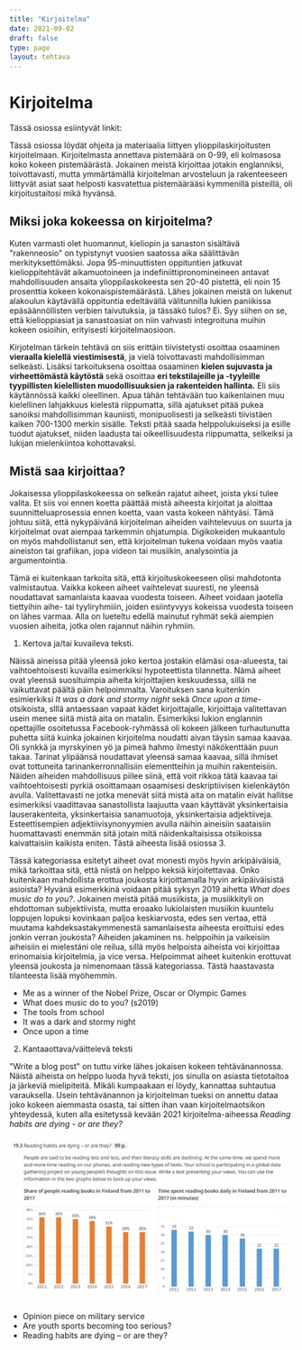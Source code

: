 ```yaml
---
title: "Kirjoitelma"
date: 2021-09-02
draft: false
type: page
layout: tehtava
---
```

# Kirjoitelma

Tässä osiossa esiintyvät linkit:

Tässä osiossa löydät ohjeita ja materiaalia liittyen ylioppilaskirjoitusten kirjoitelmaan. Kirjoitelmasta annettava pistemäärä on 0-99, eli kolmasosa koko kokeen pistemäärästä. Jokainen meistä kirjoittaa jotakin englanniksi, toivottavasti, mutta ymmärtämällä kirjoitelman arvosteluun ja rakenteeseen liittyvät asiat saat helposti kasvatettua pistemäärääsi kymmenillä pisteillä, oli kirjoitustaitosi mikä hyvänsä.

## Miksi joka kokeessa on kirjoitelma?

Kuten varmasti olet huomannut, kieliopin ja sanaston sisältävä "rakenneosio" on typistynyt vuosien saatossa aika säälittävän merkityksettömäksi. Jopa 95-minuuttisten oppituntien jatkuvat kielioppitehtävät aikamuotoineen ja indefiniittipronomineineen antavat mahdollisuuden ansaita ylioppilaskokeesta sen 20-40 pistettä, eli noin 15 prosenttia kokeen kokonaispistemäärästä. Lähes jokainen meistä on lukenut alakoulun käytävällä oppituntia edeltävällä välitunnilla lukien paniikissa epäsäännöllisten verbien taivutuksia, ja tässäkö tulos? Ei. Syy siihen on se, että kielioppiasiat ja sanastoasiat on niin vahvasti integroituna muihin kokeen osioihin, erityisesti kirjoitelmaosioon. 

Kirjotelman tärkein tehtävä on siis erittäin tiivistetysti osoittaa osaaminen **vieraalla kielellä viestimisestä**, ja vielä toivottavasti mahdollisimman selkeästi. Lisäksi tarkoituksena osoittaa osaaminen **kielen sujuvasta ja virheettömästä käytöstä** sekä osoittaa **eri tekstilajeille ja -tyyleille tyypillisten kielellisten muodollisuuksien ja rakenteiden hallinta.** Eli siis käytännössä kaikki oleellinen. Apua tähän tehtävään  tuo kaikenlainen muu kielellinen lahjakkuus kielestä riippumatta, sillä ajatukset pitää pukea sanoiksi mahdollisimman kauniisti, monipuolisesti ja selkeästi tiivistäen kaiken 700-1300 merkin sisälle. Teksti pitää saada helppolukuiseksi ja esille tuodut ajatukset, niiden laadusta tai oikeellisuudesta riippumatta, selkeiksi ja lukijan mielenkiintoa kohottavaksi. 

## Mistä saa kirjoittaa?

Jokaisessa ylioppilaskokeessa on selkeän rajatut aiheet, joista yksi tulee valita. Et siis voi ennen koetta päättää mistä aiheesta kirjoitat ja aloittaa suunnitteluaprosessia ennen koetta, vaan vasta kokeen nähtyäsi. Tämä johtuu siitä, että nykypäivänä kirjoitelman aiheiden vaihtelevuus on suurta ja kirjoitelmat ovat aiempaa tarkemmin ohjatumpia. Digikokeiden mukaantulo on myös mahdollistanut sen, että kirjoitelman tukena voidaan myös vaatia aineiston tai grafiikan, jopa videon tai musiikin, analysointia ja argumentointia. 

Tämä ei kuitenkaan tarkoita sitä, että kirjoituskokeeseen olisi mahdotonta valmistautua. Vaikka kokeen aiheet vaihtelevat suuresti, ne yleensä noudattavat samanlaista kaavaa vuodesta toiseen. Aiheet voidaan jaotella tiettyihin aihe- tai tyyliryhmiiin, joiden esiintyvyys kokeissa vuodesta toiseen on lähes varmaa. Alla on lueteltu edellä mainutut ryhmät sekä aiempien vuosien aiheita, jotka olen rajannut näihin ryhmiin.

1. Kertova ja/tai kuvaileva teksti. 

Näissä aineissa pitää yleensä joko kertoa jostakin elämäsi osa-alueesta, tai vaihtoehtoisesti kuvailla esimerkiksi hypoteettista tilannetta. Nämä aiheet ovat yleensä suosituimpia aiheita kirjoittajien keskuudessa, sillä ne vaikuttavat päältä päin helpoimmalta. Varoituksen sana kuitenkin esimierkiksi _It was a dark and stormy night_ sekä _Once upon a time_-otsikoista, slllä antaessaan vapaat kädet kirjoittajalle, kirjoittaja valitettavan usein menee siitä mistä aita on matalin. Esimerkiksi lukion englannin opettajille osoitetussa Facebook-ryhmässä oli kokeen jälkeen turhautunutta puhetta siitä kuinka jokainen kirjoitelma noudatti aivan täysin samaa kaavaa. Oli synkkä ja myrskyinen yö ja pimeä hahmo ilmestyi näkökenttään puun takaa. Tarinat ylipäänsä noudattavat yleensä samaa kaavaa, sillä ihmiset ovat tottuneita tarinankerronnallisiin elementteihin ja muihin rakenteisiin. Näiden aiheiden mahdollisuus piilee siinä, että voit rikkoa tätä kaavaa tai vaihtoehtoisesti pyrkiä osoittamaan osaamisesi deskriptiivisen kielenkäytön avulla. Valitettavasti ne jotka menevät siitä mistä aita on matalin eivät hallitse esimerkiksi vaadittavaa sanastollista laajuutta vaan käyttävät yksinkertaisia lauserakenteita, yksinkertaisia sanamuotoja, yksinkertaisia adjektiiveja. Esteettisempien adjektiivisynonyymien avulla näihin aineisiin saataisiin huomattavasti enemmän sitä jotain mitä näidenkaltaisissa otsikoissa kaivattaisiin kaikista eniten. Tästä aiheesta lisää osiossa 3. 

Tässä kategoriassa esitetyt aiheet ovat monesti myös hyvin arkipäiväisiä, mikä tarkoittaa sitä, että niistä on helppo keksiä kirjoitettavaa. Onko kuitenkaan mahdollista erottua joukosta kirjoittamalla hyvin arkipäiväisistä asioista? Hyvänä esimerkkinä voidaan pitää syksyn 2019 aihetta _What does music do to you?_. Jokainen meistä pitää musiikista, ja musiikkityli on ehdottoman subjektiivista, mutta eroaako lukiolaisten musiikin kuuntelu loppujen lopuksi kovinkaan paljoa keskiarvosta, edes sen vertaa, että muutama kahdeksastakymmenestä samanlaisesta aiheesta eroittuisi edes jonkin verran joukosta? Aiheiden jakaminen ns. helppoihin ja vaikeisiin aiheisiin ei mielestäni ole reilua, sillä myös helpoista aiheista voi kirjoittaa erinomaisia kirjoitelmia, ja vice versa. Helpoimmat aiheet kuitenkin erottuvat yleensä joukosta ja nimenomaan tässä kategoriassa. Tästä haastavasta tilanteesta lisää myöhemmin. 

- Me as a winner of the Nobel Prize, Oscar or Olympic Games
- What does music do to you? (s2019)
- The tools from school
- It was a dark and stormy night
- Once upon a time 

2. Kantaaottava/väittelevä teksti

"Write a blog post" on tuttu virke lähes jokaisen kokeen tehtävänannossa. Näistä aiheista on helppo luoda hyvä teksti, jos sinulla on asiasta tietotaitoa ja järkeviä mielipiteitä. Mikäli kumpaakaan ei löydy, kannattaa suhtautua varauksella. Usein tehtävänannon ja kirjoitelman tueksi on annettu dataa joko kokeen aiemmasta osasta, tai sitten ihan vaan kirjoitelmaotsikon yhteydessä, kuten alla esitetyssä kevään 2021 kirjoitelma-aiheessa _Reading habits are dying - or are they?_

![Kevät 2021 - Lähde: YLE abitreenit](/img/sivukuvat/kirjoitelmaohje_data.jpg)

- Opinion piece on military service
- Are youth sports becoming too serious?
- Reading habits are dying – or are they? 

